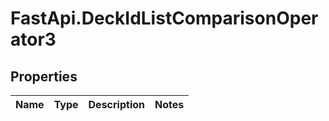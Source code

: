 # FastApi.DeckIdListComparisonOperator3

## Properties
Name | Type | Description | Notes
------------ | ------------- | ------------- | -------------
